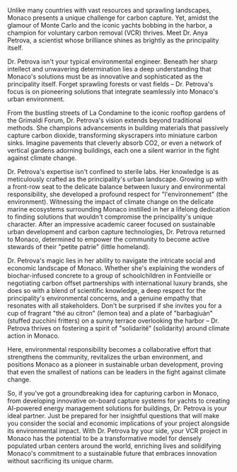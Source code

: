 Unlike many countries with vast resources and sprawling landscapes, Monaco presents a unique challenge for carbon capture. Yet, amidst the glamour of Monte Carlo and the iconic yachts bobbing in the harbor, a champion for voluntary carbon removal (VCR) thrives. Meet Dr. Anya Petrova, a scientist whose brilliance shines as brightly as the principality itself.

Dr. Petrova isn't your typical environmental engineer. Beneath her sharp intellect and unwavering determination lies a deep understanding that Monaco's solutions must be as innovative and sophisticated as the principality itself. Forget sprawling forests or vast fields – Dr. Petrova's focus is on pioneering solutions that integrate seamlessly into Monaco's urban environment. 

From the bustling streets of La Condamine to the iconic rooftop gardens of the Grimaldi Forum, Dr. Petrova's vision extends beyond traditional methods. She champions advancements in building materials that passively capture carbon dioxide, transforming skyscrapers into miniature carbon sinks. Imagine pavements that cleverly absorb CO2, or even a network of vertical gardens adorning buildings, each one a silent warrior in the fight against climate change.

Dr. Petrova's expertise isn't confined to sterile labs. Her knowledge is as meticulously crafted as the principality's urban landscape. Growing up with a front-row seat to the delicate balance between luxury and environmental responsibility, she developed a profound respect for "l'environnement" (the environment). Witnessing the impact of climate change on the delicate marine ecosystems surrounding Monaco instilled in her a lifelong dedication to finding solutions that wouldn't compromise the principality's unique character. After an impressive academic career focused on sustainable urban development and carbon capture technologies, Dr. Petrova returned to Monaco, determined to empower the community to become active stewards of their "petite patrie" (little homeland).

Dr. Petrova's magic lies in her ability to navigate the intricate social and economic landscape of Monaco. Whether she's explaining the wonders of biochar-infused concrete to a group of schoolchildren in Fontvieille or negotiating carbon offset partnerships with international luxury brands, she does so with a blend of scientific knowledge, a deep respect for the principality's environmental concerns, and a genuine empathy that resonates with all stakeholders. Don't be surprised if she invites you for a cup of fragrant "thé au citron" (lemon tea) and a plate of "barbagiuàn" (stuffed zucchini fritters) on a sunny terrace overlooking the harbor – Dr. Petrova thrives on fostering a spirit of "solidarité" (solidarity) around climate action in Monaco.

Here, environmental responsibility becomes a collaborative effort that strengthens the community, revitalizes the urban environment, and positions Monaco as a pioneer in sustainable urban development, proving that even the smallest of nations can be leaders in the fight against climate change. 

So, if you've got a groundbreaking idea for capturing carbon in Monaco, from developing innovative on-board capture systems for yachts to creating AI-powered energy management solutions for buildings, Dr. Petrova is your ideal partner. Just be prepared for her insightful questions that will make you consider the social and economic implications of your project alongside its environmental impact. With Dr. Petrova by your side, your VCR project in Monaco has the potential to be a transformative model for densely populated urban centers around the world, enriching lives and solidifying Monaco's commitment to a sustainable future that embraces innovation without sacrificing its unique charm. 
